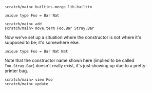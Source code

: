 ```ucm:hide
scratch/main> builtins.merge lib.builtin
```

```unison
unique type Foo = Bar Nat
```

```ucm
scratch/main> add
scratch/main> move.term Foo.Bar Stray.Bar
```

Now we've set up a situation where the constructor is not where it's supposed to be; it's somewhere else.

```unison
unique type Foo = Bar Nat Nat
```

Note that the constructor name shown here (implied to be called `Foo.Stray.Bar`) doesn't really exist, it's just showing up due to a pretty-printer bug.

```ucm:error
scratch/main> view Foo
scratch/main> update
```
